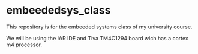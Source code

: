 # embeededsys_class

This repository is for the embeeded systems class of my university course.

We will be using the IAR IDE and Tiva TM4C1294 board wich has a cortex m4 processor.
